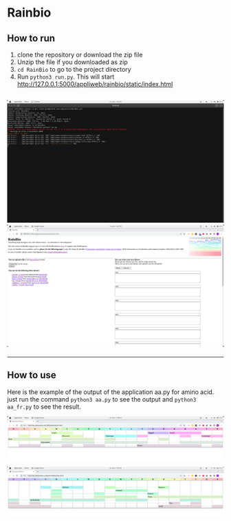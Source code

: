 # Rainbio

## How to run

1. clone the repository or download the zip file
2. Unzip the file if you downloaded as zip
3. `cd RainBio` to go to the project directory
4. Run `python3 run.py`. This will start <http://127.0.0.1:5000/appliweb/rainbio/static/index.html>

![command](/images/command.png)
![rainbio_server](/images/rain_bio_server.png)
----------------------------------------------
----------------------------------------------

## How to use
Here is the example of the output of the application
aa.py for amino acid.
just run the command `python3 aa.py` to see the output and `python3 aa_fr.py` to see the result.

![aa.py](/images/aa.png)

![aa_fr.py](/images/aa_fr.png)

